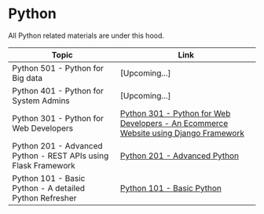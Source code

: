 # Python
All Python related materials are under this hood.

Topic | Link
------------ | -------------
Python 501 - Python for Big data | [Upcoming...]
Python 401 - Python for System Admins | [Upcoming...]
Python 301 - Python for Web Developers | [Python 301 - Python for Web Developers - An Ecommerce Website using Django Framework](https://github.com/naeemmohd/python/tree/master/Python%20301)
Python 201 - Advanced Python - REST APIs using Flask Framework | [Python 201 - Advanced Python](https://github.com/naeemmohd/python/tree/master/Python%20201)
Python 101 - Basic Python - A detailed Python Refresher| [Python 101 - Basic Python](https://github.com/naeemmohd/python/tree/master/Python%20101)

